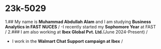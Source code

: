 # 23k-5029
1.## My name is **Muhammad Abdullah Alam** and I am studying **Business Analytics in FAST NUCES** /
  -I recently started my **__Sophomore Year__** at FAST /
2.### I am also working at **Ibex Global Pvt. Ltd.**(June 2024-Present) /
  - I work in the **__Walmart Chat Support campaign at Ibex__** /
